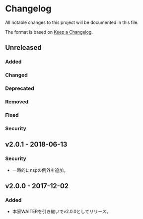 # Changelog

All notable changes to this project will be documented in this file.

The format is based on [Keep a Changelog](http://keepachangelog.com/).

## Unreleased

### Added

### Changed

### Deprecated

### Removed

### Fixed

### Security

## v2.0.1 - 2018-06-13

### Security

- 一時的にnspの例外を追加。

## v2.0.0 - 2017-12-02

### Added

- 本家WAITERを引き継いでv2.0.0としてリリース。
